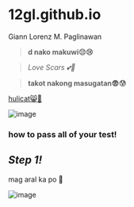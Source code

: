 # 12gl.github.io
Giann Lorenz M. Paglinawan

>**d nako makuwi😔😢**

>*Love Scars 💕🤞*

>**takot nakong masugatan😨😰**

[hulicat😸🐺](https://trap-thecat.com/)

![image](https://user-images.githubusercontent.com/122326823/211977406-188f7598-903d-4181-9ba5-efcdc45429b2.png)

### **how to pass all of your test!**

## *Step 1!*
mag aral ka po 🤗

![image](https://user-images.githubusercontent.com/122326823/211979682-9390a27b-e1a6-4fcc-a278-62614a0a3e5c.png)
